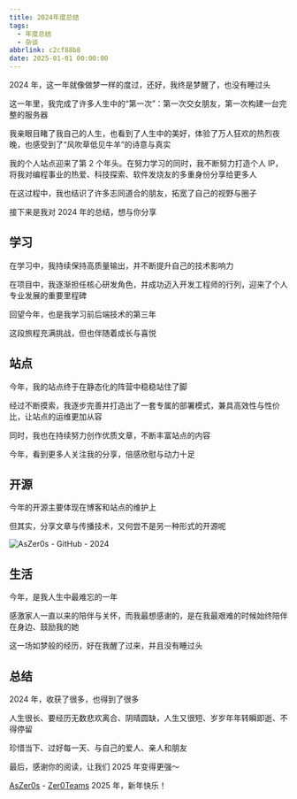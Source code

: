 ```yaml
---
title: 2024年度总结
tags:
  - 年度总结
  - 杂谈
abbrlink: c2cf88b8
date: 2025-01-01 00:00:00
---
```


2024 年，这一年就像做梦一样的度过，还好，我终是梦醒了，也没有睡过头

这一年里，我完成了许多人生中的“第一次”：第一次交女朋友，第一次构建一台完整的服务器

我亲眼目睹了我自己的人生，也看到了人生中的美好，体验了万人狂欢的热烈夜晚，也感受到了“风吹草低见牛羊”的诗意与真实

我的个人站点迎来了第 2 个年头。在努力学习的同时，我不断努力打造个人 IP，将我对编程事业的热爱、科技探索、软件发烧友的多重身份分享给更多人

在这过程中，我也结识了许多志同道合的朋友，拓宽了自己的视野与圈子

接下来是我对 2024 年的总结，想与你分享

## 学习

在学习中，我持续保持高质量输出，并不断提升自己的技术影响力

在项目中，我逐渐担任核心研发角色，并成功迈入开发工程师的行列，迎来了个人专业发展的重要里程碑

回望今年，也是我学习前后端技术的第三年

这段旅程充满挑战，但也伴随着成长与喜悦

## 站点
今年，我的站点终于在静态化的阵营中稳稳站住了脚

经过不断摸索，我逐步完善并打造出了一套专属的部署模式，兼具高效性与性价比，让站点的运维更加从容

同时，我也在持续努力创作优质文章，不断丰富站点的内容

今年，看到更多人关注我的分享，倍感欣慰与动力十足

## 开源

今年的开源主要体现在博客和站点的维护上

但其实，分享文章与传播技术，又何尝不是另一种形式的开源呢

![AsZer0s - GitHub - 2024](https://s2.loli.net/2025/01/02/sCARv3iSTftwcYK.png)

## 生活

今年，是我人生中最难忘的一年

感激家人一直以来的陪伴与关怀，而我最想感谢的，是在我最艰难的时候始终陪伴在身边、鼓励我的她

这一场如梦般的经历，好在我醒了过来，并且没有睡过头

## 总结

2024 年，收获了很多，也得到了很多

人生很长、要经历无数悲欢离合、阴晴圆缺，人生又很短、岁岁年年转瞬即逝、不得停留

珍惜当下、过好每一天、与自己的爱人、亲人和朋友

最后，感谢你的阅读，让我们 2025 年变得更强～

[AsZer0s](https://hiyun.top/) - [Zer0Teams](https://blog.hiyun.top/)
2025 年，新年快乐！
